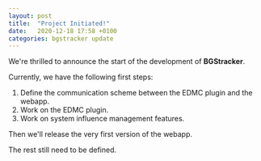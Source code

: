 ```yaml
---
layout: post
title:  "Project Initiated!"
date:   2020-12-18 17:58 +0100
categories: bgstracker update
---
```


We're thrilled to announce the start of the development of **BGStracker**.

Currently, we have the following first steps:

1. Define the communication scheme between the EDMC plugin and the webapp.
2. Work on the EDMC plugin.
3. Work on system influence management features.

Then we'll release the very first version of the webapp.

The rest still need to be defined.
